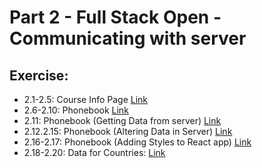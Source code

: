 # Part 2 - Full Stack Open - Communicating with server

## Exercise:
* 2.1-2.5: Course Info Page [Link](https://fullstackopen.com/en/part2/rendering_a_collection_modules#exercises-2-1-2-5)
* 2.6-2.10:  Phonebook [Link](https://fullstackopen.com/en/part2/forms#exercises-2-6-2-10)
* 2.11:      Phonebook (Getting Data from server) [Link](https://fullstackopen.com/en/part2/getting_data_from_server#exercise-2-11)
* 2.12.2.15: Phonebook (Altering Data in Server) [Link](https://fullstackopen.com/en/part2/altering_data_in_server#exercises-2-12-2-15)
* 2.16-2.17: Phonebook (Adding Styles to React app) [Link](https://fullstackopen.com/en/part2/adding_styles_to_react_app#exercises-2-16-2-17)
* 2.18-2.20: Data for Countries: [Link](https://fullstackopen.com/en/part2/adding_styles_to_react_app#exercises-2-18-2-20)

